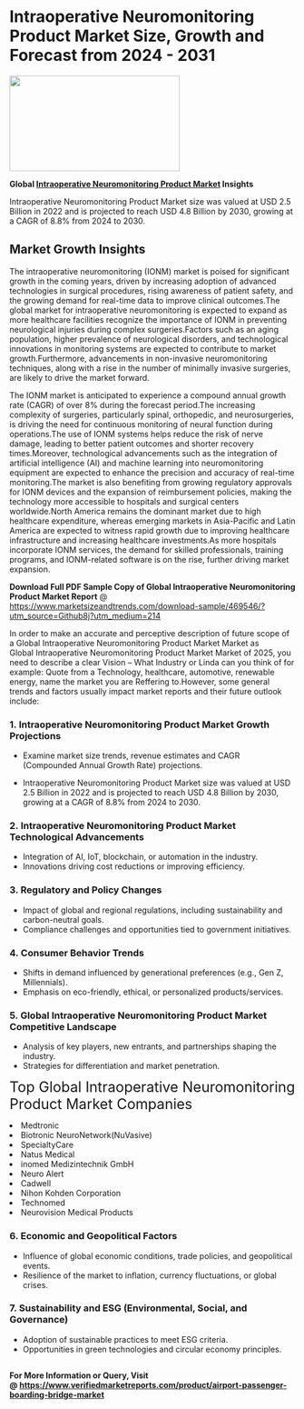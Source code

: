 <H1>Intraoperative Neuromonitoring Product Market Size, Growth and Forecast from 2024 - 2031</H1><img class="aligncenter size-medium wp-image-584254" src="https://thirdeyenews.in/wp-content/uploads/2024/09/Global-Market-Research-300x168.jpeg" alt="" width="300" height="168" /><p><strong>Global&nbsp;<a href="https://www.marketsizeandtrends.com/download-sample/469546/?utm_source=Github8j?utm_medium=214">Intraoperative Neuromonitoring Product Market</a> Insights</strong></p><p>Intraoperative Neuromonitoring Product Market size was valued at USD 2.5 Billion in 2022 and is projected to reach USD 4.8 Billion by 2030, growing at a CAGR of 8.8% from 2024 to 2030.</p><p><h2>Market Growth Insights</h2> <p>The intraoperative neuromonitoring (IONM) market is poised for significant growth in the coming years, driven by increasing adoption of advanced technologies in surgical procedures, rising awareness of patient safety, and the growing demand for real-time data to improve clinical outcomes.The global market for intraoperative neuromonitoring is expected to expand as more healthcare facilities recognize the importance of IONM in preventing neurological injuries during complex surgeries.Factors such as an aging population, higher prevalence of neurological disorders, and technological innovations in monitoring systems are expected to contribute to market growth.Furthermore, advancements in non-invasive neuromonitoring techniques, along with a rise in the number of minimally invasive surgeries, are likely to drive the market forward.</p> <p>The IONM market is anticipated to experience a compound annual growth rate (CAGR) of over 8% during the forecast period.The increasing complexity of surgeries, particularly spinal, orthopedic, and neurosurgeries, is driving the need for continuous monitoring of neural function during operations.The use of IONM systems helps reduce the risk of nerve damage, leading to better patient outcomes and shorter recovery times.Moreover, technological advancements such as the integration of artificial intelligence (AI) and machine learning into neuromonitoring equipment are expected to enhance the precision and accuracy of real-time monitoring.The market is also benefiting from growing regulatory approvals for IONM devices and the expansion of reimbursement policies, making the technology more accessible to hospitals and surgical centers worldwide.North America remains the dominant market due to high healthcare expenditure, whereas emerging markets in Asia-Pacific and Latin America are expected to witness rapid growth due to improving healthcare infrastructure and increasing healthcare investments.As more hospitals incorporate IONM services, the demand for skilled professionals, training programs, and IONM-related software is on the rise, further driving market expansion.</p><p><span class=""><strong>Download Full PDF Sample Copy of Global Intraoperative Neuromonitoring Product Market Report</strong> @ <a href="https://www.marketsizeandtrends.com/download-sample/469546/?utm_source=Github8j?utm_medium=214" target="_blank">https://www.marketsizeandtrends.com/download-sample/469546/?utm_source=Github8j?utm_medium=214</a></span></p><p>In order to make an accurate and perceptive description of future scope of a Global&nbsp;Intraoperative Neuromonitoring Product Market Market as Global&nbsp;Intraoperative Neuromonitoring Product Market Market of 2025, you need to describe a clear Vision &ndash; What Industry or Linda can you think of for example: Quote from a Technology, healthcare, automotive, renewable energy, name the market you are Reffering to.However, some general trends and factors usually impact market reports and their future outlook include:</p><h3>1.&nbsp;<strong>Intraoperative Neuromonitoring Product Market Growth Projections</strong></h3><ul><li>Examine market size trends, revenue estimates and CAGR (Compounded Annual Growth Rate) projections.</li><li><p>Intraoperative Neuromonitoring Product Market size was valued at USD 2.5 Billion in 2022 and is projected to reach USD 4.8 Billion by 2030, growing at a CAGR of 8.8% from 2024 to 2030.</p></li></ul><h3>2.&nbsp;<strong>Intraoperative Neuromonitoring Product Market Technological Advancements</strong></h3><ul><li>Integration of AI, IoT, blockchain, or automation in the industry.</li><li>Innovations driving cost reductions or improving efficiency.</li></ul><h3>3.&nbsp;<strong>Regulatory and Policy Changes</strong></h3><ul><li>Impact of global and regional regulations, including sustainability and carbon-neutral goals.</li><li>Compliance challenges and opportunities tied to government initiatives.</li></ul><h3>4.&nbsp;<strong>Consumer Behavior Trends</strong></h3><ul><li>Shifts in demand influenced by generational preferences (e.g., Gen Z, Millennials).</li><li>Emphasis on eco-friendly, ethical, or personalized products/services.</li></ul><h3>5.&nbsp;<strong>Global Intraoperative Neuromonitoring Product Market Competitive Landscape</strong></h3><ul><li>Analysis of key players, new entrants, and partnerships shaping the industry.</li><li>Strategies for differentiation and market penetration.</li></ul><p data-pm-slice="1 1 []"><span style="color: inherit; font-family: inherit; font-size: 25px;">Top Global Intraoperative Neuromonitoring Product Market Companies</span></p><div class="" data-test-id=""><p><li>Medtronic</li><li> Biotronic NeuroNetwork(NuVasive)</li><li> SpecialtyCare</li><li> Natus Medical</li><li> inomed Medizintechnik GmbH</li><li> Neuro Alert</li><li> Cadwell</li><li> Nihon Kohden Corporation</li><li> Technomed</li><li> Neurovision Medical Products</li></p></div><h3>6.&nbsp;<strong>Economic and Geopolitical Factors</strong></h3><ul><li>Influence of global economic conditions, trade policies, and geopolitical events.</li><li>Resilience of the market to inflation, currency fluctuations, or global crises.</li></ul><h3>7.&nbsp;<strong>Sustainability and ESG (Environmental, Social, and Governance)</strong></h3><ul><li>Adoption of sustainable practices to meet ESG criteria.</li><li>Opportunities in green technologies and circular economy principles.</li></ul><h2><strong style="font-size: 14px;">For More Information or Query, Visit @&nbsp;</strong><a style="background-color: #ffffff; font-size: 14px;" href="https://www.marketsizeandtrends.com/report/intraoperative-neuromonitoring-product-market/" target="_blank">https://www.verifiedmarketreports.com/product/airport-passenger-boarding-bridge-market</a></h2>